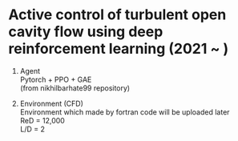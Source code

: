 # Active control of turbulent open cavity flow using deep reinforcement learning (2021 ~ ) 

1. Agent   
Pytorch + PPO + GAE   
(from  nikhilbarhate99 repository)

2. Environment (CFD)   
Environment which made by fortran code will be uploaded later    
  ReD = 12,000   
  L/D = 2   
